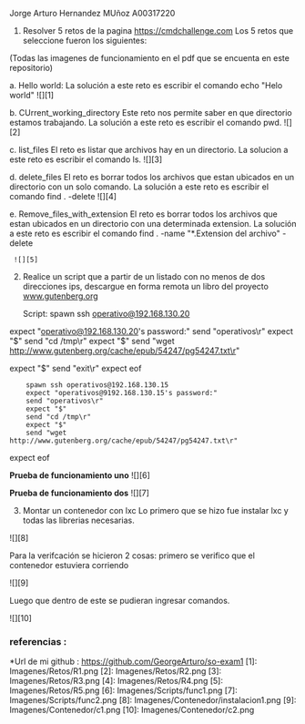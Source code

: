 
Jorge Arturo Hernandez MUñoz
A00317220

1. Resolver 5 retos de la pagina https://cmdchallenge.com
Los 5 retos que seleccione fueron los siguientes:

(Todas las imagenes de funcionamiento en el pdf que se encuenta en este repositorio)

  a. Hello world:
     La solución a este reto es escribir el comando echo "Helo world"
     ![][1]
    

  b. CUrrent_working_directory
     Este reto nos permite saber en que directorio estamos trabajando.
     La solución a este reto es escribir el comando pwd.
     ![][2]
     
  c. list_files
     El reto es listar que archivos hay en un directorio.
     La solucion a este reto es escribir el comando ls.
     ![][3]

  d. delete_files
     El reto es borrar todos los archivos que estan ubicados en un directorio con un solo comando.
     La solución a este reto es escribir el comando find . -delete
     ![][4]
     
  e. Remove_files_with_extension
     El reto es borrar todos los archivos que estan ubicados en un directorio con una determinada extension.
     La solución a este reto es escribir el comando find . -name "*.Extension del archivo" -delete
     
     ![][5]
     

  2. Realice un script que a partir de un listado con no menos de dos direcciones ips, descargue en forma remota un libro del 
     proyecto www.gutenberg.org

     Script:
     spawn ssh operativo@192.168.130.20


expect "operativo@192.168.130.20's password:"
send "operativos\r"
expect "$"
send "cd /tmp\r"
expect "$"
send  "wget http://www.gutenberg.org/cache/epub/54247/pg54247.txt\r"

expect "$"
send "exit\r"
expect eof

        spawn ssh operativos@192.168.130.15
        expect "operativos@9192.168.130.15's password:"
        send "operativos\r"
        expect "$"
        send "cd /tmp\r"
        expect "$"
        send "wget http://www.gutenberg.org/cache/epub/54247/pg54247.txt\r"

expect eof

**Prueba de funcionamiento uno**
![][6]

**Prueba de funcionamiento dos**
![][7]


3. Montar un contenedor con lxc 
  Lo primero que se hizo fue instalar lxc y todas las librerias necesarias.
  
  ![][8]
  
  Para la verifcación se hicieron 2 cosas:
  primero se verifico que el contenedor estuviera corriendo  
 
 ![][9]
  
  Luego que dentro de este se pudieran ingresar comandos.
 
 ![][10]




### referencias :  

*Url de mi github : https://github.com/GeorgeArturo/so-exam1
    [1]: Imagenes/Retos/R1.png
    [2]: Imagenes/Retos/R2.png
    [3]: Imagenes/Retos/R3.png
    [4]: Imagenes/Retos/R4.png
    [5]: Imagenes/Retos/R5.png
    [6]: Imagenes/Scripts/func1.png
    [7]: Imagenes/Scripts/func2.png
    [8]: Imagenes/Contenedor/instalacion1.png
    [9]: Imagenes/Contenedor/c1.png
    [10]: Imagenes/Contenedor/c2.png
    
      
